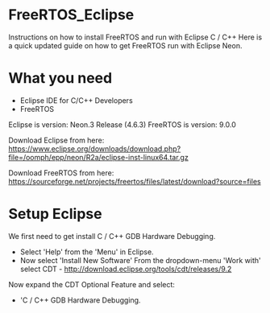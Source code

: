 # FreeRTOS_Eclipse
Instructions on how to install FreeRTOS and run with Eclipse C / C++
Here is a quick updated guide on how to get FreeRTOS run with Eclipse Neon.

# What you need
- Eclipse IDE for C/C++ Developers
- FreeRTOS

Eclipse is version: Neon.3 Release (4.6.3)
FreeRTOS is version: 9.0.0

Download Eclipse from here:
https://www.eclipse.org/downloads/download.php?file=/oomph/epp/neon/R2a/eclipse-inst-linux64.tar.gz

Download FreeRTOS from here:
https://sourceforge.net/projects/freertos/files/latest/download?source=files

# Setup Eclipse
We first need to get install C / C++ GDB Hardware Debugging.
- Select 'Help' from the 'Menu' in Eclipse.
- Now select 'Install New Software'
From the dropdown-menu 'Work with' select
CDT - http://download.eclipse.org/tools/cdt/releases/9.2

Now expand the CDT Optional Feature and select:
- 'C / C++ GDB Hardware Debugging.
